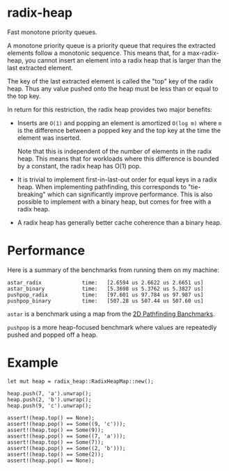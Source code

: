 # radix-heap

Fast monotone priority queues.

A monotone priority queue is a priority queue that requires the extracted elements follow a
monotonic sequence. This means that, for a max-radix-heap, you cannot insert an element into a
radix heap that is larger than the last extracted element.

The key of the last extracted element is called the "top" key of the radix heap. Thus any value
pushed onto the heap must be less than or equal to the top key.

In return for this restriction, the radix heap provides two major benefits:

- Inserts are `O(1)` and popping an element is amortized `O(log m)` where `m` is the difference
  between a popped key and the top key at the time the element was inserted.
  
  Note that this is independent of the number of elements in the radix heap. This means that for
  workloads where this difference is bounded by a constant, the radix heap has O(1) pop.

- It is trivial to implement first-in-last-out order for equal keys in a radix heap. When
  implementing pathfinding, this corresponds to "tie-breaking" which can significantly improve
  performance. This is also possible to implement with a binary heap, but comes for free with a
  radix heap.

- A radix heap has generally better cache coherence than a binary heap.

# Performance

Here is a summary of the benchmarks from running them on my machine:

```text
astar_radix             time:   [2.6594 us 2.6622 us 2.6651 us]
astar_binary            time:   [5.3698 us 5.3762 us 5.3827 us]
pushpop_radix           time:   [97.601 us 97.784 us 97.987 us]
pushpop_binary          time:   [507.28 us 507.44 us 507.60 us]
```

`astar` is a benchmark using a map from the
[2D Pathfinding Banchmarks](https://movingai.com/benchmarks/grids.html).

`pushpop` is a more heap-focused benchmark where values are repeatedly pushed and popped off a heap.

# Example

```
let mut heap = radix_heap::RadixHeapMap::new();

heap.push(7, 'a').unwrap();
heap.push(2, 'b').unwrap();
heap.push(9, 'c').unwrap();

assert!(heap.top() == None);
assert!(heap.pop() == Some((9, 'c')));
assert!(heap.top() == Some(9));
assert!(heap.pop() == Some((7, 'a')));
assert!(heap.top() == Some(7));
assert!(heap.pop() == Some((2, 'b')));
assert!(heap.top() == Some(2));
assert!(heap.pop() == None);
```
